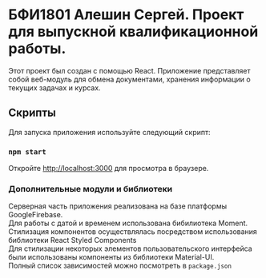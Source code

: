 # БФИ1801 Алешин Сергей. Проект для выпускной квалификационной работы.

Этот проект был создан с помощью React. Приложение представляет собой веб-модуль для обмена документами, хранения информации о текущих задачах и курсах.

## Скрипты

Для запуска приложения используйте следующий скрипт:

### `npm start`

Откройте [http://localhost:3000](http://localhost:3000) для просмотра в браузере.

### Дополнительные модули и библиотеки

Серверная часть приложения реализована на базе платформы GoogleFirebase.\
Для работы с датой и временем использована бибилиотека Moment.\
Стилизация компонентов осуществлялась посредством использования библиотеки React Styled Components \
Для стилизации некоторых элементов пользовательского интерфейса были использованы компоненты из библиотеки Material-UI.\
Полный список зависимостей можно посмотреть в `package.json`
